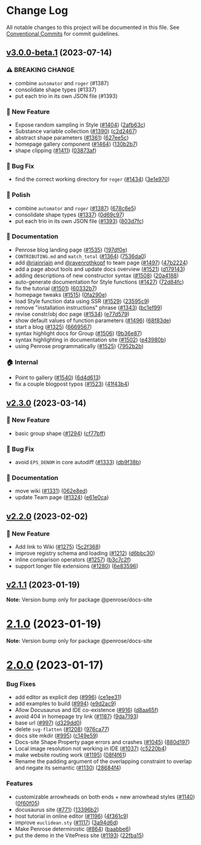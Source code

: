 # Change Log

All notable changes to this project will be documented in this file.
See [Conventional Commits](https://conventionalcommits.org) for commit guidelines.

## [v3.0.0-beta.1](https://github.com/penrose/penrose/compare/v2.3.0...v3.0.0-beta.1) (2023-07-14)

### :warning: BREAKING CHANGE

- combine `automator` and `roger` (#1387)
- consolidate shape types (#1337)
- put each trio in its own JSON file (#1393)

### :rocket: New Feature

- Expose random sampling in Style ([#1404](https://github.com/penrose/penrose/issues/1404)) ([2afb63c](https://github.com/penrose/penrose/commit/2afb63cbfae50a20654a6a7f55486b31aa51c0f4))
- Substance variable collection ([#1390](https://github.com/penrose/penrose/issues/1390)) ([c2d2467](https://github.com/penrose/penrose/commit/c2d2467a8f094695e0786a4464e556bfc2bda1a8))
- abstract shape parameters ([#1361](https://github.com/penrose/penrose/issues/1361)) ([627ee5c](https://github.com/penrose/penrose/commit/627ee5c3b350a205cd0e06b1ede9ce3fcfedb756))
- homepage gallery component ([#1464](https://github.com/penrose/penrose/issues/1464)) ([130b2b7](https://github.com/penrose/penrose/commit/130b2b77904b926863c7348b7de085a792117ca9))
- shape clipping ([#1411](https://github.com/penrose/penrose/issues/1411)) ([03873af](https://github.com/penrose/penrose/commit/03873af0592cba7b343efa0ad95d7043cb170003))

### :bug: Bug Fix

- find the correct working directory for `roger` ([#1434](https://github.com/penrose/penrose/issues/1434)) ([3e1e970](https://github.com/penrose/penrose/commit/3e1e970d6f0dec7020449a93aa369bd49adb4a3c))

### :nail_care: Polish

- combine `automator` and `roger` ([#1387](https://github.com/penrose/penrose/issues/1387)) ([678c6e5](https://github.com/penrose/penrose/commit/678c6e528d20d6cbbfd3a04f1fcad656e72bdc6e))
- consolidate shape types ([#1337](https://github.com/penrose/penrose/issues/1337)) ([0d69c97](https://github.com/penrose/penrose/commit/0d69c9709d68f4dd4f8cc6a7773740fa6f872ccf))
- put each trio in its own JSON file ([#1393](https://github.com/penrose/penrose/issues/1393)) ([803d7fc](https://github.com/penrose/penrose/commit/803d7fc20199262f833c2f60606ed1b778c92b72))

### :memo: Documentation

- Penrose blog landing page ([#1535](https://github.com/penrose/penrose/issues/1535)) ([197df0e](https://github.com/penrose/penrose/commit/197df0ef1f26cec576e21982e2e12bde330cf0e0))
- `CONTRIBUTING.md` and `match_total` ([#1364](https://github.com/penrose/penrose/issues/1364)) ([7536da0](https://github.com/penrose/penrose/commit/7536da09d678da1b02af61f9b58fc8c472456993))
- add [@rjainrjain](https://github.com/rjainrjain) and [@ravenrothkopf](https://github.com/ravenrothkopf) to team page ([#1497](https://github.com/penrose/penrose/issues/1497)) ([47b2224](https://github.com/penrose/penrose/commit/47b2224d84eea7177dea4a561f371c7f6f7ab5a9))
- add a page about tools and update docs overview ([#1521](https://github.com/penrose/penrose/issues/1521)) ([d179143](https://github.com/penrose/penrose/commit/d179143ea72a8d4cbdfee766ea7cfc98cbf4999d))
- adding descriptions of new constructor syntax ([#1508](https://github.com/penrose/penrose/issues/1508)) ([20a4188](https://github.com/penrose/penrose/commit/20a418868d3000285fa210b44cda30e82646ce74))
- auto-generate documentation for Style functions ([#1427](https://github.com/penrose/penrose/issues/1427)) ([72d84fc](https://github.com/penrose/penrose/commit/72d84fca833c7629eaa23ff24d84f53881686130))
- fix the tutorial ([#1501](https://github.com/penrose/penrose/issues/1501)) ([60332b7](https://github.com/penrose/penrose/commit/60332b7b0418fbdf92bf61de0771f1b6c3ded355))
- homepage tweaks ([#1515](https://github.com/penrose/penrose/issues/1515)) ([0fa290e](https://github.com/penrose/penrose/commit/0fa290e3264c8c20c768a9ef509a768ee10d5030))
- load Style function data using SSR ([#1529](https://github.com/penrose/penrose/issues/1529)) ([23595c9](https://github.com/penrose/penrose/commit/23595c9c106684ceeff818dbb467613c429876a9))
- remove "installation instructions" phrase ([#1343](https://github.com/penrose/penrose/issues/1343)) ([bc1ef99](https://github.com/penrose/penrose/commit/bc1ef99988b5878871cfadcf72df8ea02bcc1b9f))
- revise constr/obj doc page ([#1534](https://github.com/penrose/penrose/issues/1534)) ([e77d579](https://github.com/penrose/penrose/commit/e77d5798685462a6a760f9dfc6d99f2c08f8a440))
- show default values of function parameters ([#1496](https://github.com/penrose/penrose/issues/1496)) ([68f83de](https://github.com/penrose/penrose/commit/68f83deb30fef957e5d3b58616a6bad1e309159f))
- start a blog ([#1325](https://github.com/penrose/penrose/issues/1325)) ([6669567](https://github.com/penrose/penrose/commit/6669567917464c72d5dd445a6def540b0d11da93))
- syntax highlight docs for Group ([#1506](https://github.com/penrose/penrose/issues/1506)) ([9b36e87](https://github.com/penrose/penrose/commit/9b36e8765bdd9b9b1cdab56a538a780e0781f98b))
- syntax highlighting in documentation site ([#1502](https://github.com/penrose/penrose/issues/1502)) ([e43980b](https://github.com/penrose/penrose/commit/e43980bd9b7e0c0714bf5a31fb25a5be61f730cf))
- using Penrose programmatically ([#1525](https://github.com/penrose/penrose/issues/1525)) ([7952b2b](https://github.com/penrose/penrose/commit/7952b2baa81fd4e5631135b707703cbc07646380))

### :house: Internal

- Point to gallery ([#1540](https://github.com/penrose/penrose/issues/1540)) ([6d4d613](https://github.com/penrose/penrose/commit/6d4d613cf74dc53b4c2cc8c0298a3d26a7e5377e))
- fix a couple blogpost typos ([#1523](https://github.com/penrose/penrose/issues/1523)) ([41f43b4](https://github.com/penrose/penrose/commit/41f43b49aea4a76fee983e8bf340c26396e4bedf))

## [v2.3.0](https://github.com/penrose/penrose/compare/v2.2.0...v2.3.0) (2023-03-14)

### :rocket: New Feature

- basic group shape ([#1294](https://github.com/penrose/penrose/issues/1294)) ([cf77bff](https://github.com/penrose/penrose/commit/cf77bffa38273368c489d26ef981975c5d07bf80))

### :bug: Bug Fix

- avoid `EPS_DENOM` in core autodiff ([#1333](https://github.com/penrose/penrose/issues/1333)) ([db9f38b](https://github.com/penrose/penrose/commit/db9f38becbcb628eb9864b3ba7d0a7018e304c64))

### :memo: Documentation

- move wiki ([#1331](https://github.com/penrose/penrose/issues/1331)) ([062e8ed](https://github.com/penrose/penrose/commit/062e8edad60249db71238d5a72ff99d9e1cc8239))
- update Team page ([#1324](https://github.com/penrose/penrose/issues/1324)) ([e61e0ca](https://github.com/penrose/penrose/commit/e61e0ca86546185717cf4b5aff6215c6dc782da8))

## [v2.2.0](https://github.com/penrose/penrose/compare/v2.1.1...v2.2.0) (2023-02-02)

### :rocket: New Feature

- Add link to Wiki ([#1275](https://github.com/penrose/penrose/issues/1275)) ([5c2f368](https://github.com/penrose/penrose/commit/5c2f368ead39c8b28af087350153e1228f5a8531))
- improve registry schema and loading ([#1212](https://github.com/penrose/penrose/issues/1212)) ([d6bbc30](https://github.com/penrose/penrose/commit/d6bbc302de494e08fa4ca0602ccfa29bdfcd65ae))
- inline comparison operators ([#1257](https://github.com/penrose/penrose/issues/1257)) ([b3c7c2f](https://github.com/penrose/penrose/commit/b3c7c2f0547a245ece5865d94184d04f7edf334e))
- support longer file extensions ([#1280](https://github.com/penrose/penrose/issues/1280)) ([6e83596](https://github.com/penrose/penrose/commit/6e835968280a784a91c4a2ca47a226516a3067d0))

## [v2.1.1](https://github.com/penrose/penrose/compare/v2.1.0...v2.1.1) (2023-01-19)

**Note:** Version bump only for package @penrose/docs-site

# [2.1.0](https://github.com/penrose/penrose/compare/v2.0.0...v2.1.0) (2023-01-19)

**Note:** Version bump only for package @penrose/docs-site

# [2.0.0](https://github.com/penrose/penrose/compare/v1.3.0...v2.0.0) (2023-01-17)

### Bug Fixes

- add editor as explicit dep ([#996](https://github.com/penrose/penrose/issues/996)) ([ce1ee31](https://github.com/penrose/penrose/commit/ce1ee318ee91e5d5f5d8ccd364b1cbbc7dcf42d1))
- add examples to build ([#994](https://github.com/penrose/penrose/issues/994)) ([e9d2ac9](https://github.com/penrose/penrose/commit/e9d2ac95064debe7979933252f8b2c04c82147f6))
- Allow Docusaurus and IDE co-existence ([#916](https://github.com/penrose/penrose/issues/916)) ([d8aa65f](https://github.com/penrose/penrose/commit/d8aa65f6e681f9e1fdca33417c06cb6fc1b0e978))
- avoid 404 in homepage try link ([#1187](https://github.com/penrose/penrose/issues/1187)) ([9da7193](https://github.com/penrose/penrose/commit/9da7193e795313980dd1505805909d553c9a4bac))
- base url ([#997](https://github.com/penrose/penrose/issues/997)) ([d329dd0](https://github.com/penrose/penrose/commit/d329dd067b82b182c2eab1a6436fc8b3657b1975))
- delete `svg-flatten` ([#1208](https://github.com/penrose/penrose/issues/1208)) ([976ca77](https://github.com/penrose/penrose/commit/976ca770c8eae9b95d2d6f7b36937005bbac8bcf))
- docs site mkdir ([#995](https://github.com/penrose/penrose/issues/995)) ([c149e59](https://github.com/penrose/penrose/commit/c149e596298230e252418f15d0d20edebf27f29b))
- Docs-site Shape Property page errors and crashes ([#1045](https://github.com/penrose/penrose/issues/1045)) ([880d197](https://github.com/penrose/penrose/commit/880d197aa37290a43cccad9966f313f2d521b32f))
- Local image resolution not working in IDE ([#1037](https://github.com/penrose/penrose/issues/1037)) ([c5220b4](https://github.com/penrose/penrose/commit/c5220b43a753a7e8972331f0a5253c3fe475c06b))
- make website routing work ([#1195](https://github.com/penrose/penrose/issues/1195)) ([08f4f61](https://github.com/penrose/penrose/commit/08f4f615bab43c70516548cc275d9ef53b2b5ac6))
- Rename the padding argument of the overlapping constraint to overlap and negate its semantic ([#1130](https://github.com/penrose/penrose/issues/1130)) ([28684f4](https://github.com/penrose/penrose/commit/28684f4b0040a567d40bda927c46b8c74b1b6af7))

### Features

- customizable arrowheads on both ends + new arrowhead styles ([#1140](https://github.com/penrose/penrose/issues/1140)) ([0f60f05](https://github.com/penrose/penrose/commit/0f60f050f9fbff1effa50d04d2d3b097b87d2b18))
- docusaurus site ([#771](https://github.com/penrose/penrose/issues/771)) ([13396b2](https://github.com/penrose/penrose/commit/13396b298280f63a9161174bf6b585a20613334c))
- host tutorial in online editor ([#1196](https://github.com/penrose/penrose/issues/1196)) ([4f361c9](https://github.com/penrose/penrose/commit/4f361c92de4544247722c931178c786a6546434e))
- improve `euclidean.sty` ([#1117](https://github.com/penrose/penrose/issues/1117)) ([3a94d6d](https://github.com/penrose/penrose/commit/3a94d6d57a8c9c0e4809a05ad2d2711d919349e0))
- Make Penrose deterministic ([#864](https://github.com/penrose/penrose/issues/864)) ([baabbe6](https://github.com/penrose/penrose/commit/baabbe63cfee662eb1f97a0782ca3a1d609af4cd))
- put the demo in the VitePress site ([#1193](https://github.com/penrose/penrose/issues/1193)) ([22fba15](https://github.com/penrose/penrose/commit/22fba1567426fa425564e9dcd514b69ca69622e6))
